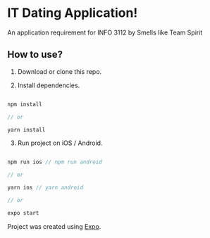 ﻿# IT Dating Application!

An application requirement for INFO 3112 by Smells like Team Spirit


##  How to use?

1. Download or clone this repo.

2. Install dependencies.

```js

npm install

// or

yarn install

```

3. Run project on iOS / Android.

```js

npm run ios // npm run android

// or

yarn ios // yarn android

// or

expo start

```

Project was created using [Expo](https://expo.io/).